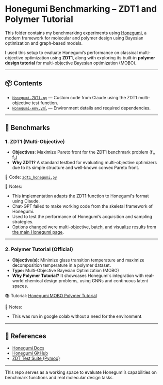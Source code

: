 # Honegumi Benchmarking – ZDT1 and Polymer Tutorial

This folder contains my benchmarking experiments using [Honegumi](https://honegumi.readthedocs.io), a modern framework for molecular and polymer design using Bayesian optimization and graph-based models.

I used this setup to evaluate Honegumi’s performance on classical multi-objective optimization using **ZDT1**, along with exploring its built-in **polymer design tutorial** for multi-objective Bayesian optimization (MOBO).

---

## 📦 Contents

- [`Honegumi-ZDT1.py`](./Honegumi-ZDT1.py) — Custom code from Claude using the ZDT1 multi-objective test function.
- [`Honegumi-env.yml`](./Honegumi-env.yml) — Environment details and required dependencies.

---

## 🧪 Benchmarks

### 1. ZDT1 (Multi-Objective)

- **Objectives:** Maximize Pareto front for the ZDT1 benchmark problem (f₁, f₂)
- **Why ZDT1?** A standard testbed for evaluating multi-objective optimizers due to its simple structure and well-known convex Pareto front.

📄 Code: [`zdt1_honegumi.py`](./Honegumi-ZDT1.py)

🔧 Notes:
- This implementation adapts the ZDT1 function to Honegumi's format using Claude.
- Chat-GPT failed to make working code from the skeletal framework of Honegumi.
- Used to test the performance of Honegumi’s acquisition and sampling strategies.
- Options changed were multi-objective, batch, and visualize results from [the main Honegumi page](https://honegumi.readthedocs.io/en/latest/index.html).

---

### 2. Polymer Tutorial (Official)

- **Objective(s):** Minimize glass transition temperature and maximize decomposition temperature in a polymer dataset.
- **Type:** Multi-Objective Bayesian Optimization (MOBO)
- **Why Polymer Tutorial?** It showcases Honegumi’s integration with real-world chemical design problems, using GNNs and continuous latent spaces.

📚 Tutorial: [Honegumi MOBO Polymer Tutorial](https://honegumi.readthedocs.io/en/latest/curriculum/tutorials/mobo/mobo.html)

🔧 Notes:
- This was run in google colab without a need for the environment.

---

## 🔗 References

- [Honegumi Docs](https://honegumi.readthedocs.io)
- [Honegumi GitHub](https://github.com/sgbaird/honegumi/tree/main)
- [ZDT Test Suite (Pymoo)](https://pymoo.org/problems/multi/zdt.html)

---

This repo serves as a working space to evaluate Honegumi’s capabilities on benchmark functions and real molecular design tasks.
